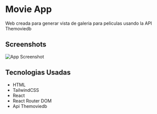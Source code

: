 #  Movie App

Web creada para generar vista de galeria para peliculas usando la API Themoviedb 


## Screenshots

![App Screenshot](./src/screenshots/screen.png)


## Tecnologias Usadas

 - HTML
 - TailwindCSS
 - React
 - React Router DOM
 - Api Themoviedb
